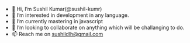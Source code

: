 - 👋 Hi, I’m Sushil Kumar(@sushil-kumr)
- 👀 I’m interested in development in any language.
- 🌱 I’m currently mastering in javascript
- 💞️ I’m looking to collaborate on anything which will be challanging to do.
- 📫 Reach me on sushildlh@gmail.com

<!---
sushil-kumr/sushil-kumr is a ✨ special ✨ repository because its `README.md` (this file) appears on your GitHub profile.
You can click the Preview link to take a look at your changes.
--->
